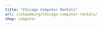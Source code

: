 ```yaml
---
title: "Chicago Computer Rentals"
url: /schaumburg/chicago-computer-rentals/
shop: computer
---
```


